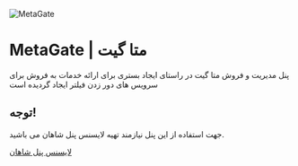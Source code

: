 ![MetaGate](https://metastorage.storage.iran.liara.space/metagate.png)
# MetaGate | متا گیت

پنل مدیریت و فروش متا گیت در راستای ایجاد بستری برای ارائه خدمات به فروش برای سرویس های دور زدن فیلتر ایجاد گردیده است
## توجه!

جهت استفاده از این پنل نیازمند تهیه لایسنس پنل شاهان می باشید.

[لایسنس پنل شاهان](https://shahanpanel.online/)
